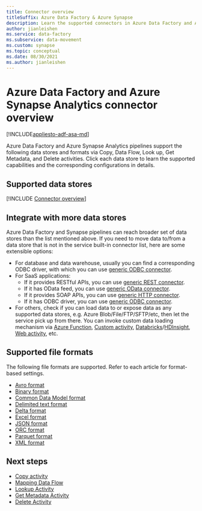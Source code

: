 ```yaml
---
title: Connector overview 
titleSuffix: Azure Data Factory & Azure Synapse
description: Learn the supported connectors in Azure Data Factory and Azure Synapse Analytics pipelines.
author: jianleishen
ms.service: data-factory
ms.subservice: data-movement
ms.custom: synapse
ms.topic: conceptual
ms.date: 08/30/2021
ms.author: jianleishen
---
```


# Azure Data Factory and Azure Synapse Analytics connector overview

[!INCLUDE[appliesto-adf-asa-md](includes/appliesto-adf-asa-md.md)]

Azure Data Factory and Azure Synapse Analytics pipelines support the following data stores and formats via Copy, Data Flow, Look up, Get Metadata, and Delete activities. Click each data store to learn the supported capabilities and the corresponding configurations in details.

## Supported data stores

[!INCLUDE [Connector overview](includes/data-factory-v2-connector-overview.md)]

## Integrate with more data stores

Azure Data Factory and Synapse pipelines can reach broader set of data stores than the list mentioned above. If you need to move data to/from a data store that is not in the service built-in connector list, here are some extensible options:
- For database and data warehouse, usually you can find a corresponding ODBC driver, with which you can use [generic ODBC connector](connector-odbc.md).
- For SaaS applications:
    - If it provides RESTful APIs, you can use [generic REST connector](connector-rest.md).
    - If it has OData feed, you can use [generic OData connector](connector-odata.md).
    - If it provides SOAP APIs, you can use [generic HTTP connector](connector-http.md).
    - If it has ODBC driver, you can use [generic ODBC connector](connector-odbc.md).
- For others, check if you can load data to or expose data as any supported data stores, e.g. Azure Blob/File/FTP/SFTP/etc, then let the service pick up from there. You can invoke custom data loading mechanism via [Azure Function](control-flow-azure-function-activity.md), [Custom activity](transform-data-using-dotnet-custom-activity.md), [Databricks](transform-data-databricks-notebook.md)/[HDInsight](transform-data-using-hadoop-hive.md), [Web activity](control-flow-web-activity.md), etc.

## Supported file formats

The following file formats are supported. Refer to each article for format-based settings.

- [Avro format](format-avro.md)
- [Binary format](format-binary.md)
- [Common Data Model format](format-common-data-model.md)
- [Delimited text format](format-delimited-text.md)
- [Delta format](format-delta.md)
- [Excel format](format-excel.md)
- [JSON format](format-json.md)
- [ORC format](format-orc.md)
- [Parquet format](format-parquet.md)
- [XML format](format-xml.md)

## Next steps

- [Copy activity](copy-activity-overview.md)
- [Mapping Data Flow](concepts-data-flow-overview.md)
- [Lookup Activity](control-flow-lookup-activity.md)
- [Get Metadata Activity](control-flow-get-metadata-activity.md)
- [Delete Activity](delete-activity.md)
